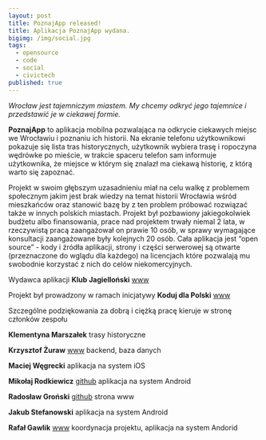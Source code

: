 ```yaml
---
layout: post
title: PoznajApp released!
title: Aplikacja PoznajApp wydana. 
bigimg: /img/social.jpg
tags:
  - opensource
  - code
  - social
  - civictech
published: true
---
```

_Wrocław jest tajemniczym miastem. My chcemy odkryć jego tajemnice i przedstawić je w ciekawej formie._

**PoznajApp** to aplikacja mobilna pozwalająca na odkrycie ciekawych miejsc we Wrocławiu i poznaniu ich historii. Na ekranie telefonu użytkownikowi pokazuje się lista tras historycznych, użytkownik wybiera trasę i ropoczyna wędrówke po mieście, w trakcie spaceru telefon sam informuje użytkownika, że miejsce w którym się znalazł ma ciekawą historię, z którą warto się zapoznać.

Projekt w swoim głębszym uzasadnieniu miał na celu walkę z problemem społecznym jakim jest brak wiedzy na temat historii Wrocławia wśród mieszkańców oraz stanowić bazę by z ten problem próbować rozwiązać także w innych polskich miastach. Projekt był pozbawiony jakiegokolwiek budżetu albo finansowania, prace nad projektem trwały niemal 2 lata, w rzeczywistą pracą zaangażował on prawie 10 osób, w sprawy wymagające konsultacji zaangażowane były kolejnych 20 osób. Cała aplikacja jest “open source” - kody i źródła aplikacji, strony i części serwerowej są otwarte (przeznaczone do wglądu dla każdego) na licencjach które pozwalają mu swobodnie korzystać z nich do celów niekomercyjnych. 


Wydawca aplikacji **Klub Jagielloński** [www](http://klubjagiellonski.pl)

Projekt był prowadzony w ramach inicjatywy **Koduj dla Polski** [www](https://kodujdlapolski.pl)


Szczególne podziękowania za dobrą i ciężką pracę kieruje w stronę członków zespołu

**Klementyna Marszałek**
trasy historyczne

**Krzysztof Żuraw**
[www](https://krzysztofzuraw.com)
backend, baza danych

**Maciej Węgrecki**
aplikacja na system iOS

**Mikołaj Rodkiewicz**
[github](https://github.com/Salezjana)
aplikacja na system Android

**Radosław Groński**
[github](https://github.com/radekgronski)
strona www

**Jakub Stefanowski**
aplikacja na system Android

**Rafał Gawlik**
[www](https://rafalgawlik.github.io)
koordynacja projektu, aplikacja na system Andorid


